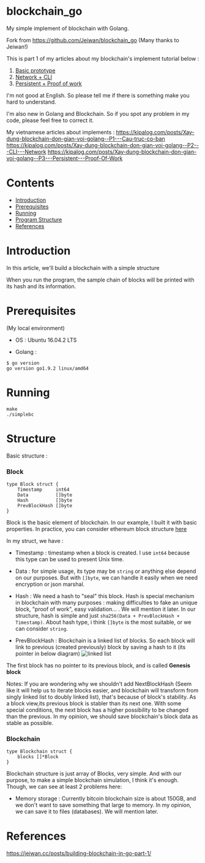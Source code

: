 # blockchain_go
My simple implement of blockchain with Golang.

Fork from https://github.com/Jeiwan/blockchain_go
(Many thanks to Jeiwan!)

This is part 1 of my articles about my blockchain's implement tutorial below :

1. [Basic prototype](https://github.com/mytv1/blockchain_go/tree/part_1)
2. [Network + CLI](https://github.com/mytv1/blockchain_go/tree/part_2)
3. [Persistent + Proof of work](https://github.com/mytv1/blockchain_go/tree/part_3)

I'm not good at English. So please tell me if there is something make you hard to understand.

I'm also new in Golang and Blockchain. So if you spot any problem in my code, please feel free to correct it.

My vietnamese articles about implements : https://kipalog.com/posts/Xay-dung-blockchain-don-gian-voi-golang--P1---Cau-truc-co-ban
https://kipalog.com/posts/Xay-dung-blockchain-don-gian-voi-golang--P2---CLI---Network
https://kipalog.com/posts/Xay-dung-blockchain-don-gian-voi-golang--P3---Persistent---Proof-Of-Work

# Contents
- [Introduction](#introduction)
- [Prerequisites](#prerequisites)
- [Running](#running)
- [Program Structure](#structure)
- [References](#references)

# Introduction
In this article, we'll build a blockchain with a simple structure

When you run the program, the sample chain of blocks will be printed with its hash and its information.

# Prerequisites
(My local environment)

+ OS : Ubuntu 16.04.2 LTS

+ Golang :
```
$ go version
go version go1.9.2 linux/amd64
```
# Running
```
make
./simplebc
```

# Structure
Basic structure :

### Block
```
type Block struct {
	Timestamp     int64
	Data          []byte
	Hash          []byte
	PrevBlockHash []byte
}
```

Block is the basic element of blockchain. In our example, I built it with basic properties.
In practice, you can consider ethereum block structure [here](https://github.com/ethereum/go-ethereum/blob/master/core/types/block.go#L139)

In my struct, we have :
- Timestamp : timestamp when a block is created. I use `int64` because this type can be used to present Unix time.

- Data : for simple usage, its type may be `string` or anything else depend on our purposes. But with `[]byte`, we can handle it easily when we need encryption or json marshal.

- Hash : We need a hash to "seal" this block. Hash is special mechanism in blockchain with many purposes : making difficulties to fake an unique block, "proof of work", easy validation... . We will mention it later. In our structure, hash is simple and just `sha256(Data + PrevBlockHash + Timestamp)`. About hash type,  i think `[]byte` is the most suitable, or we can consider `string`.

- PrevBlockHash : Blockchain is a linked list of blocks. So each block will link to previous (created previously) block by saving a hash to it (its pointer in below diagram)
![linked list](https://s3-eu-west-2.amazonaws.com/dotjsonimages/2017/06/ll-4.png)

The first block has no pointer to its previous block, and is called **Genesis block**

Notes: If you are wondering why we shouldn't add NextBlockHash (Seem like it will help us to iterate blocks easier, and blockchain will transform from singly linked list to doubly linked list), that's because of block's stability. As a block view,its previous block is stabler than its next one. With some special conditions, the next block has a higher possibility to be changed than the previous. In my opinion, we should save blockchain's block data as stable as possible.

### Blockchain
```
type Blockchain struct {
	blocks []*Block
}
```

Blockchain structure is just array of Blocks, very simple. And with our purpose, to make a simple blockchain simulation, I think it's enough. Though, we can see at least 2 problems here:
+ Memory storage : Currently bitcoin blockchain size is about 150GB, and we don't want to save something that large to memory. In my opinion, we can save it to files (databases). We will mention later.

# References
https://jeiwan.cc/posts/building-blockchain-in-go-part-1/


